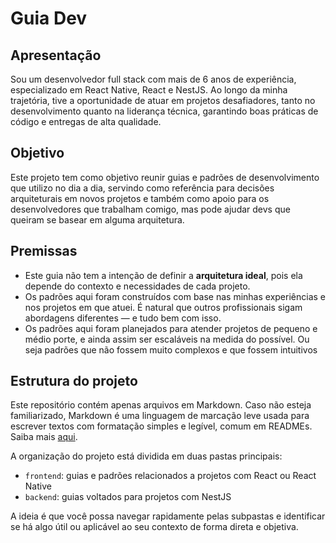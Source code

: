 # Guia Dev

## Apresentação
Sou um desenvolvedor full stack com mais de 6 anos de experiência, especializado em React Native, React e NestJS. Ao longo da minha trajetória, tive a oportunidade de atuar em projetos desafiadores, tanto no desenvolvimento quanto na liderança técnica, garantindo boas práticas de código e entregas de alta qualidade.

## Objetivo
Este projeto tem como objetivo reunir guias e padrões de desenvolvimento que utilizo no dia a dia, servindo como referência para decisões arquiteturais em novos projetos e também como apoio para os desenvolvedores que trabalham comigo, mas pode ajudar devs que queiram se basear em alguma arquitetura.

## Premissas
- Este guia não tem a intenção de definir a **arquitetura ideal**, pois ela depende do contexto e necessidades de cada projeto.
- Os padrões aqui foram construídos com base nas minhas experiências e nos projetos em que atuei. É natural que outros profissionais sigam abordagens diferentes — e tudo bem com isso.
- Os padrões aqui foram planejados para atender projetos de pequeno e médio porte, e ainda assim ser escaláveis na medida do possível. Ou seja padrões que não fossem muito complexos e que fossem intuitivos

## Estrutura do projeto
Este repositório contém apenas arquivos em Markdown. Caso não esteja familiarizado, Markdown é uma linguagem de marcação leve usada para escrever textos com formatação simples e legível, comum em READMEs. Saiba mais [aqui](https://www.markdownguide.org/basic-syntax/#overview).

A organização do projeto está dividida em duas pastas principais:
- `frontend`: guias e padrões relacionados a projetos com React ou React Native
- `backend`: guias voltados para projetos com NestJS

A ideia é que você possa navegar rapidamente pelas subpastas e identificar se há algo útil ou aplicável ao seu contexto de forma direta e objetiva.